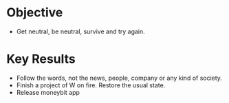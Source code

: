 # Objective

- Get neutral, be neutral, survive and try again.

# Key Results

- Follow the words, not the news, people, company or any kind of society.
- Finish a project of W on fire. Restore the usual state.
- Release moneybit app
